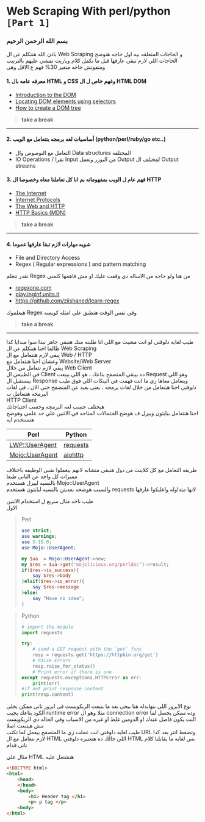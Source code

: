 # Web Scraping With perl/python `[Part 1]`


### بسم الله الرحمن الرحيم

باذن الله هنتكلم عن ال Web Scraping و الحاجات المتعلقه بيه 
اول حاجه هنوضح الحاجات اللي لازم تبقي عارفها قبل ما نكمل كلام 
وياريت تمشي عليهم بالترتيب ومتفوتش حاجه منغير 30% فهم ع الاقل 
وهي   


#### 1. معرفه عامه بال HTML و  CSS وغهم خاص ل ال HTML DOM   

* <a href="https://developer.mozilla.org/en-US/docs/Web/API/Document_Object_Model/Introduction" target="_blank">Introduction to the DOM</a>
* <a href="https://developer.mozilla.org/en-US/docs/Web/API/Document_object_model/Locating_DOM_elements_using_selectors" target="_blank">Locating DOM elements using selectors</a>
* <a href="https://developer.mozilla.org/en-US/docs/Web/API/Document_object_model/How_to_create_a_DOM_tree" target="_blank">How to create a DOM tree</a>


> **take a break**

<hr>

#### 2. أساسيات لغه برمجه بتتعامل مع الويب  (python/perl/ruby/go etc..)
* التعامل مع النوصوص وال Data structures المختلفه 
*   IO Operations / تقرا  Input من اليوزر وتعمل Output لمختلف ال Output streams 

#### 3. فهم عام ل الويب بمفهوماته بم انا كل تعاملنا معاه وخصوصا ال HTTP  

* <a href="https://www2.cs.sfu.ca/CourseCentral/165/common/study-guide/content/www-internet.html" target="_blank">The Internet</a>
* <a href="https://www2.cs.sfu.ca/CourseCentral/165/common/study-guide/content/www-protocols.html" target="_blank">Internet Protocols</a>
* <a href="https://www2.cs.sfu.ca/CourseCentral/165/common/study-guide/content/www-http.html" target="_blank">The Web and HTTP</a>
* <a href="https://developer.mozilla.org/en-US/docs/Web/HTTP/Basics_of_HTTP" target="_blank">HTTP Basics (MDN)</a>

> **take a break**
<hr>



#### 4. شويه مهارات لازم تبقا عارفها عموما 


* File and Directory Access
* Regex (  Regular expressions  ) and pattern matching   


تقدر تتعلم Regex من هنا ولو حاجه من الاساله دي وقفت عليك او مش فاهمها كلمني 
 
 
 
* <a href="https://regexone.com/" target="_blank">regexone.com</a>
* <a href="http://play.inginf.units.it/#/" target="_blank">play.inginf.units.it</a>
* <a href="https://github.com/ziishaned/learn-regex" target="_blank">https://github.com/ziishaned/learn-regex</a>   



هيعلموك Regex   وفي نفس الوقت هتطبق علي امثله كويسه 
 
> **take a break**

<hr>   

طيب لغايه دلوقتي لو انت مشيت مع اللي انا طلبته منك هتبقي جاهز نبدا سوا 
مبدايا كدا طالما احنا هنتكلم عن ال Web Scraping   
يبقي لازم هنتعامل مع ال Web / HTTP   
وعشان احنا هنتعامل مع  Website/Web Server   
يبقي لازم نتعامل من خلال Web Client   
في الطبيعي ال Client ده بيبقي المتصفح بتاعك ، هو اللي بيبعت Request وهو اللي بيستقبل ال Response ويتعامل معاها 
زي ما انت فهمت في الينكات اللي فوق 
طيب دلوقتي احنا هنتعامل من خلال لغات برمجه ، يعني بعيد عن المتصفح حتي الان ، في لغات البرمجه هنتعامل ب   
HTTP Client   
هيختلف حسب لغه البرمجه وحسب احتياجاتك   
احنا هنتعامل ببايثون وبيرل ف  هوضح الحتمالات المتاحه في الاتنين علي حد علمي وهوضح هنستخدم ايه   


<table>
<thead>
	<tr>
		<th>Perl</th>
		<th>Python</th>
	</tr>
</thead>
<tbody>
	<tr>
		<td><a href="https://metacpan.org/pod/LWP::UserAgent" target="_blank">LWP::UserAgent</a></td>
		<td><a href="https://requests.readthedocs.io/en/master/" target="_blank">requests</a></td>
	</tr>
		<tr>
		<td><a href="https://metacpan.org/pod/Mojo::UserAgent" target="_blank">Mojo::UserAgent</a></td>
		<td><a href="https://docs.aiohttp.org/en/stable/" target="_blank">aiohttp</a></td>
	</tr>
</tbody>
</table>


طريقه التعامل مع كل كلاينت من دول هتبقي متشابه لانهم بيعملوا نفس الوظيفه 
باختلاف مميزات كل واحد عن التاني طبعا   
بالنسبه لبيرل هستخدم Mojo::UserAgent   
والسبب هوضحه بعديتن 
بالنسبه لبايثون هستخدم requests لانها متداوله واغلبكوا عارفها 

طيب ناخد مثال سريع ل استخدام الاتنين   
الاول 

> Perl
> ```perl
> use strict;
> use warnings;
> use 5.10.0;
> use Mojo::UserAgent;
> 
> my $ua  = Mojo::UserAgent->new;
> my $res = $ua->get('mojolicious.org/perldoc')->result;
> if($res->is_success){ 
>     say $res->body 
> }elsif($res->is_error){ 
>     say $res->message 
> }else{
>     say "Have no idea";
> }
> ```



  
> Python
> ```python
> # import the module
> import requests
> 
> try:
>     # send a GET request with the `get` func
>     resp = requests.get('https://httpbin.org/get')  
>     # Raise Errors
>     resp.raise_for_status()
>     # Print error if there is one
> except requests.exceptions.HTTPError as err:
>     print(err)
> #if not print response content
> print(resp.content)
> ```


نوع الايرور اللي بنهاندله هنا بيجي بعد ما بنبعت الريكويست 
في ايرور تاني ممكن يخلي الكود بتاعك يجيب runtime error مثلا 
وهو ال connection error 
وده ممكن يحصل لما النت يكون فاصل عندك او الدومين غلط او غيره من الاسباب وفي الحاله دي الريكويست مش هيتبعت اصلا<br>
طيب لغايه دلوقتي انت عملت زي ما المتصفج بيعمل لما تكتب URL وتضغط انتر 
بعد كدا لازم نتعامل مع ال HTML اللي جالك ده 
هنعتبره دلوقتي HTML بس لغايه ما يقابلنا كلام تاني قدام

مثال علي HTML هنشتغل عليه 
```html
<!DOCTYPE html>  
<html>  
    <head>
    </head>
    <body>
        <h1> Header tag </h1>
        <p> p tag </p>
    <body>
</html>
```
